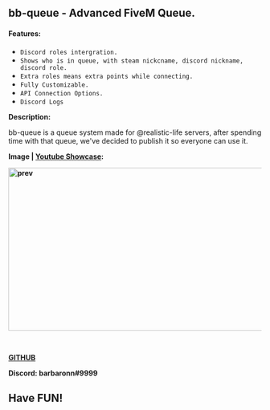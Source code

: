<h2><strong>bb-queue - Advanced FiveM Queue.</strong></h2>
<h4><strong>Features:</strong></h4>
<p><code class="inline"></code></p>
<ul>
<li><code class="inline">Discord roles intergration.</code></li>
<li><code class="inline"></code><code class="inline">Shows who is in queue, with steam nickcname, discord nickname, discord role.</code></li>
<li><code class="inline">Extra roles means extra points while connecting.</code></li>
<li><code class="inline">Fully Customizable.</code></li>
<li><code class="inline">API Connection Options.</code></li>
<li><code class="inline">Discord Logs</code></li>
</ul>
<p><strong>Description:</strong></p>
<p>bb-queue is a queue system made for @realistic-life servers, after spending time with that queue, we've decided to publish it so everyone can use it.</p>
<p><strong>Image | <a title="Youtube Showcase" href="https://www.youtube.com/watch?v=iTdvnafzezc" target="_blank" rel="noopener">Youtube Showcase</a>:</strong></p>
<p><strong><img src="https://media.discordapp.net/attachments/644631964774694942/731087143723597855/thunmb.png?width=1216&amp;height=684" alt="prev" width="576" height="325" /></strong></p>
<p>&nbsp;</p>
<p><strong><a title="GITHUB" href="https://github.com/BarBaroNN/bb-queue" target="_blank" rel="noopener">GITHUB</a></strong></p>
<p><strong>Discord: barbaronn#9999</strong></p>
<h2><strong>Have FUN!</strong></h2>
